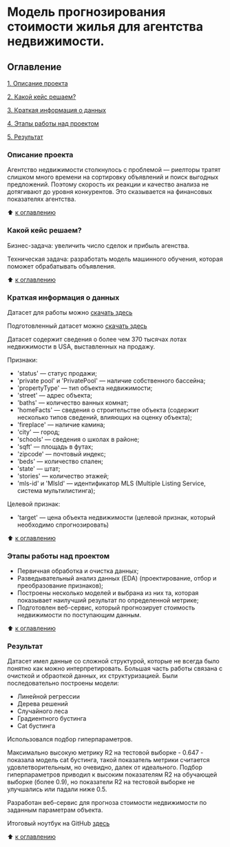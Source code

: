 # Модель прогнозирования стоимости жилья для агентства недвижимости. 

## Оглавление

[1. Описание проекта](https://github.com/LNarnia/IDE_new/tree/main/Skillfactory/final_project#Описание-проекта)

[2. Какой кейс решаем?](https://github.com/LNarnia/IDE_new/tree/main/Skillfactory/final_project#Какой-кейс-решаем?)

[3. Краткая информация о данных](https://github.com/LNarnia/IDE_new/tree/main/Skillfactory/final_project#Краткая-информация-о-данных)

[4. Этапы работы над проектом](https://github.com/LNarnia/IDE_new/tree/main/Skillfactory/final_project#Этапы-работы-над-проектом)

[5. Результат](https://github.com/LNarnia/IDE_new/tree/main/Skillfactory/final_project#Результат)

### Описание проекта
Агентство недвижимости столкнулось с проблемой — риелторы тратят слишком много времени на сортировку объявлений и поиск выгодных предложений. Поэтому скорость их реакции и качество анализа не дотягивают до уровня конкурентов. Это сказывается на финансовых показателях агентства.

:arrow_up: [к оглавлению](https://github.com/LNarnia/IDE_new/tree/main/Skillfactory/final_project#Оглавление)

### Какой кейс решаем?
Бизнес-задача: увеличить число сделок и прибыль агенства.

Техническая задача: разработать модель машинного обучения, которая поможет обрабатывать объявления.

:arrow_up: [к оглавлению](https://github.com/LNarnia/IDE_new/tree/main/Skillfactory/final_project#Оглавление)

### Краткая информация о данных

Датасет для работы можно [скачать здесь](https://drive.google.com/file/d/11-ZNNIdcQ7TbT8Y0nsQ3Q0eiYQP__NIW/view)

Подготовленный датасет можно [скачать здесь](https://drive.google.com/file/d/1DfpnoIdPrTgxs_q9fZm5b5MrLuK7ABVy/view?usp=drive_link)

Датасет содержит сведения о более чем 370 тысячах лотах недвижимости в USA, выставленных на продажу.

Признаки:
- 'status' — статус продажи;
- 'private pool' и 'PrivatePool' — наличие собственного бассейна;
- 'propertyType' — тип объекта недвижимости;
- 'street' — адрес объекта;
- 'baths' — количество ванных комнат;
- 'homeFacts' — сведения о строительстве объекта (содержит несколько типов сведений, влияющих на оценку объекта);
- 'fireplace' — наличие камина;
- 'city' — город;
- 'schools' — сведения о школах в районе;
- 'sqft' — площадь в футах;
- 'zipcode' — почтовый индекс;
- 'beds' — количество спален;
- 'state' — штат;
- 'stories' — количество этажей;
- 'mls-id' и 'MlsId' — идентификатор MLS (Multiple Listing Service, система мультилистинга);

Целевой признак:
- 'target' — цена объекта недвижимости (целевой признак, который необходимо спрогнозировать)

:arrow_up: [к оглавлению](https://github.com/LNarnia/IDE_new/tree/main/Skillfactory/final_project#Оглавление)

### Этапы работы над проектом
- Первичная обработка и очистка данных;
- Разведывательный анализ данных (EDA) (проектирование, отбор и преобразование признаков);
- Построены несколько моделей и выбрана из них та, которая показывает наилучший результат по определенной метрике;
- Подготовлен веб-сервис, который прогнозирует стоимость недвижимости по поступающим данным.

:arrow_up: [к оглавлению](https://github.com/LNarnia/IDE_new/tree/main/Skillfactory/final_project#Оглавление)

### Результат

Датасет имел данные со сложной структурой, которые не всегда было понятно как можно интерпретировать. Большая часть работы связана с очисткой и обраоткой данных, их структуризацией. Были последовательно построены модели:

- Линейной регрессии
- Дерева решений
- Случайного леса
- Градиентного бустинга
- Cat бустинга

Использовался подбор гиперпараметров. 

Максимально высокую метрику R2 на тестовой выборке - 0.647 - показала модель cat бустинга, такой показатель метрики считается удовлетворительным, но очевидно, далек от идеального. Подбор гиперпараметров приводил к высоким показателям R2 на обучающей выборке (более 0.9), но показатели R2 на тестовой выборке не улучшались или падали ниже 0.5.

Разработан веб-сервис для прогноза стоимости недвижимости по заданным параметрам объекта.

Итоговый ноутбук на GitHub [здесь](https://github.com/LNarnia/IDE_new/tree/main/Skillfactory/final_project/project.ipynb)



:arrow_up: [к оглавлению](https://github.com/LNarnia/IDE_new/tree/main/Skillfactory/final_project#Оглавление)
